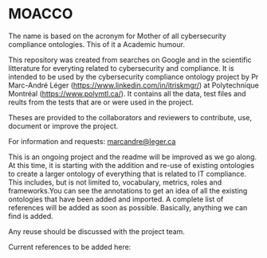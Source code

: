# MOACCO
The name is based on the acronym for Mother of all cybersecurity compliance ontologies. This of it a Academic humour.

This repository was created from searches on Google and in the scientific litterature for everyting related to cybersecurity and compliance. It is intended to be used by the cybersecurity compliance ontology project by Pr Marc-André Léger (https://www.linkedin.com/in/itriskmgr/) at Polytechnique Montréal (https://www.polymtl.ca/). It contains all the data, test files and reults from the tests that are or were used in the project.

Theses are provided to the collaborators and reviewers to contribute, use, document or improve the project.

For information and requests: marcandre@leger.ca

This is an ongoing project and the readme will be improved as we go along. At this time, it is starting with the addition and re-use of existing ontologies to create a larger ontology of everything that is related to IT compliance. This includes, but is not limited to, vocabulary, metrics, roles and frameworks.You can see the annotations to get an idea of all the existing ontologies that have been added and imported. A complete list of references will be added as soon as possible. Basically, anything we can find is added. 

Any reuse should be discussed with the project team.

Current references to be added here: 

